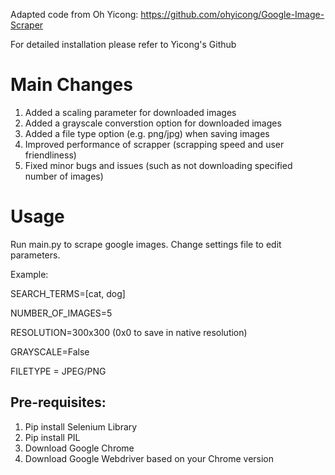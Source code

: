 Adapted code from Oh Yicong: https://github.com/ohyicong/Google-Image-Scraper

For detailed installation please refer to Yicong's Github

# Main Changes
1. Added a scaling parameter for downloaded images
2. Added a grayscale converstion option for downloaded images
3. Added a file type option (e.g. png/jpg) when saving images
4. Improved performance of scrapper (scrapping speed and user friendliness)
5. Fixed minor bugs and issues (such as not downloading specified number of images)

# Usage
Run main.py to scrape google images.
Change settings file to edit parameters.

Example:

SEARCH_TERMS=[cat, dog]  

NUMBER_OF_IMAGES=5  

RESOLUTION=300x300 (0x0 to save in native resolution)

GRAYSCALE=False  

FILETYPE = JPEG/PNG

## Pre-requisites:
1. Pip install Selenium Library
2. Pip install PIL
3. Download Google Chrome 
4. Download Google Webdriver based on your Chrome version
